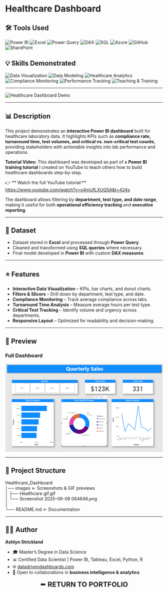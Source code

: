 # Healthcare Dashboard  

## 🛠 Tools Used  
![Power BI](https://img.shields.io/badge/Power%20BI-F2C811?style=for-the-badge&logo=powerbi&logoColor=black)  ![Excel](https://img.shields.io/badge/Microsoft%20Excel-217346?style=for-the-badge&logo=microsoftexcel&logoColor=white)  ![Power Query](https://img.shields.io/badge/Power%20Query-0E76A8?style=for-the-badge&logo=microsoft&logoColor=white)  ![DAX](https://img.shields.io/badge/DAX-0078D4?style=for-the-badge&logo=microsoft&logoColor=white)  ![SQL](https://img.shields.io/badge/SQL-336791?style=for-the-badge&logo=postgresql&logoColor=white)  ![Azure](https://img.shields.io/badge/Azure-0089D6?style=for-the-badge&logo=microsoftazure&logoColor=white)  ![GitHub](https://img.shields.io/badge/GitHub-181717?style=for-the-badge&logo=github&logoColor=white)  ![SharePoint](https://img.shields.io/badge/SharePoint-0078D4?style=for-the-badge&logo=microsoftsharepoint&logoColor=white)  

## 💡 Skills Demonstrated  
![Data Visualization](https://img.shields.io/badge/Data%20Visualization-8A2BE2?style=for-the-badge&logo=tableau&logoColor=white)  ![Data Modeling](https://img.shields.io/badge/Data%20Modeling-FF7F50?style=for-the-badge&logo=databricks&logoColor=white)  ![Healthcare Analytics](https://img.shields.io/badge/Healthcare%20Analytics-228B22?style=for-the-badge&logo=heartbeat&logoColor=white)  ![Compliance Monitoring](https://img.shields.io/badge/Compliance%20Monitoring-FF4500?style=for-the-badge&logo=datadog&logoColor=white)  ![Performance Tracking](https://img.shields.io/badge/Performance%20Tracking-1E90FF?style=for-the-badge&logo=googleanalytics&logoColor=white)  ![Teaching & Training](https://img.shields.io/badge/Teaching%20%26%20Training-FFD700?style=for-the-badge&logo=youtube&logoColor=black)  

---

![Healthcare Dashboard Demo](images/Healthcare%20gif.gif)  

---

## 📊 Description  

This project demonstrates an **interactive Power BI dashboard** built for healthcare laboratory data. It highlights KPIs such as **compliance rate, turnaround time, test volumes, and critical vs. non-critical test counts**, providing stakeholders with actionable insights into lab performance and operations.  

**Tutorial Video:** This dashboard was developed as part of a **Power BI training tutorial** I created on YouTube to teach others how to build healthcare dashboards step-by-step.  

👉 ** Watch the full YouTube tutorial:**  
https://www.youtube.com/watch?v=o4mUfLXUQ5A&t=424s  

The dashboard allows filtering by **department, test type, and date range**, making it useful for both **operational efficiency tracking** and **executive reporting**.  

---

## 📂 Dataset  

- Dataset stored in **Excel** and processed through **Power Query**.  
- Cleaned and transformed using **SQL queries** where necessary.  
- Final model developed in **Power BI** with custom **DAX measures**.  

---

## ⭐ Features  

- **Interactive Data Visualization** – KPIs, bar charts, and donut charts.  
- **Filters & Slicers** – Drill down by department, test type, and date.  
- **Compliance Monitoring** – Track average compliance across labs.  
- **Turnaround Time Analysis** – Measure average hours per test type.  
- **Critical Test Tracking** – Identify volume and urgency across departments.  
- **Responsive Layout** – Optimized for readability and decision-making.  

---

## 📸 Preview  

### Full Dashboard  
![Healthcare Dashboard Screenshot](images/Screenshot%202025-06-09%20064646.png)  

---

## 📁 Project Structure  

Healthcare_Dashboard  
│── images                  <- Screenshots & GIF previews  
│   ├── Healthcare gif.gif  
│   └── Screenshot 2025-06-09 064646.png  
│  
└── README.md               <- Documentation  

---

## 👩‍💻 Author  

**Ashlyn Strickland**  
- 🎓 Master’s Degree in Data Science  
- 📊 Certified Data Scientist | Power BI, Tableau, Excel, Python, R  
- 🌐 [datadrivendashboards.com](http://datadrivendashboards.com)  
- 💼 Open to collaborations in **business intelligence & analytics**  


<p align="center">
  <a href="../" style="text-decoration:none; font-size:22px;">
    ⬅️ <b>RETURN TO PORTFOLIO</b>
  </a>
</p>
